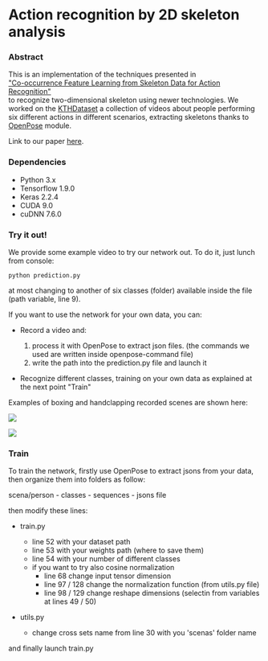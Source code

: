 # Action recognition by 2D skeleton analysis

### Abstract

This is an implementation of the  techniques  presented  in  
["Co-occurrence Feature Learning from Skeleton Data for Action Recognition"](https://arxiv.org/abs/1804.06055)  
to recognize two-dimensional skeleton using newer technologies.
We worked on the [KTHDataset](http://www.nada.kth.se/cvap/actions/) a  collection  of videos about people performing
six different actions in different scenarios, extracting skeletons thanks to [OpenPose](https://github.com/CMU-Perceptual-Computing-Lab/openpose) module.

Link to our paper [here](https://drive.google.com/file/d/1-01CTL-k6WWqx98tIsMKwPpJXTKMv4dG/view?usp=sharing).

### Dependencies

- Python 3.x
- Tensorflow 1.9.0
- Keras 2.2.4
- CUDA 9.0
- cuDNN 7.6.0

### Try it out!

We provide some example video to try our network out. To do it, just lunch from console:

`python prediction.py`

at most changing to another of six classes (folder) available inside the file (path variable, line 9).

If you want to use the network for your own data, you can:

- Record a video and:
    1. process it with OpenPose to extract json files. (the commands we
    used are written inside openpose-command file)
    2. write the path into the prediction.py file and launch it
    
- Recognize different classes, training on your own data as explained at the next point "Train"

Examples of boxing and handclapping recorded scenes are shown here:

![](example/example1.gif)

![](example/example2.gif)

### Train

To train the network, firstly use OpenPose to extract jsons from your data, then organize them into folders as follow:

scena/person - classes - sequences - jsons file

then modify these lines:

- train.py
    - line 52 with your dataset path
    - line 53 with your weights path (where to save them)
    - line 54 with your number of different classes
    - if you want to try also cosine normalization
        - line 68 change input tensor dimension
        - line 97 / 128 change the normalization function (from utils.py file)
        - line 98 / 129 change reshape dimensions (selectin from variables at lines 49 / 50)

- utils.py
    - change cross sets name from line 30 with you 'scenas' folder name

and finally launch train.py
    
